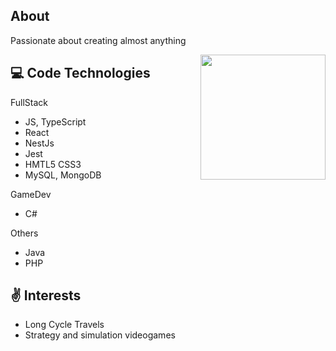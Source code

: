## About
  Passionate about creating almost anything 

<img src="https://unpackinggame.com/wp-content/uploads/2021/09/Screenshot01.png" align="right" height="200" />
  
## 💻 Code Technologies

FullStack
- JS, TypeScript 
- React
- NestJs
- Jest
- HMTL5 CSS3
- MySQL, MongoDB

GameDev
- C#

Others
- Java
- PHP

## ✌ Interests
   
   - Long Cycle Travels
   - Strategy and simulation videogames
